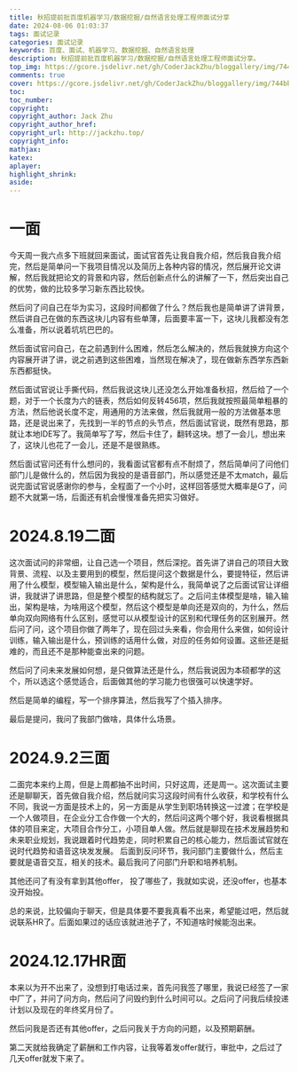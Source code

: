 ```yaml
---
title: 秋招提前批百度机器学习/数据挖掘/自然语言处理工程师面试分享
date: 2024-08-06 01:03:37
tags: 面试记录
categories: 面试记录
keywords: 百度、面试、机器学习、数据挖掘、自然语言处理
description: 秋招提前批百度机器学习/数据挖掘/自然语言处理工程师面试分享。
top_img: https://gcore.jsdelivr.net/gh/CoderJackZhu/bloggallery/img/744bb81c16f19a7793ade4c7a0ddd655.jpeg
comments: true
cover: https://gcore.jsdelivr.net/gh/CoderJackZhu/bloggallery/img/744bb81c16f19a7793ade4c7a0ddd655.jpeg
toc:
toc_number:
copyright:
copyright_author: Jack Zhu
copyright_author_href: 
copyright_url: http://jackzhu.top/
copyright_info: 
mathjax: 
katex: 
aplayer: 
highlight_shrink: 
aside: 
---
```


# 一面

今天周一我六点多下班就回来面试，面试官首先让我自我介绍，然后我自我介绍完，然后是简单问一下我项目情况以及简历上各种内容的情况，然后展开论文讲解，然后我就把论文的背景和内容，然后创新点什么的讲解了一下，然后突出自己的优势，做的比较多学习新东西比较快。

然后问了问自己在华为实习，这段时间都做了什么？然后我也是简单讲了讲背景，然后讲自己在做的东西这块儿内容有些单薄，后面要丰富一下，这块儿我都没有怎么准备，所以说着坑坑巴巴的。

然后面试官问自己，在之前遇到什么困难，然后怎么解决的，然后我就换方向这个内容展开讲了讲，说之前遇到这些困难，当然现在解决了，现在做新东西学东西新东西都挺快。

然后面试官说让手撕代码，然后我说这块儿还没怎么开始准备秋招，然后给了一个题，对于一个长度为六的链表，然后如何反转456项，然后我就按照最简单粗暴的方法，然后他说长度不定，用通用的方法来做，然后我就用一般的方法做基本思路，还是说出来了，先找到一半的节点的头节点，然后面试官说，既然有思路，那就让本地IDE写了。我简单写了写，然后卡住了，翻转这块。想了一会儿，想出来了，这块儿也花了一会儿，还是不是很熟练。

然后面试官问还有什么想问的，我看面试官都有点不耐烦了，然后简单问了问他们部门儿是做什么的，然后因为我投的是语音部门，所以感觉还是不太match，最后说完面试官说感谢你的参与，全程面了一个小时，这样回答感觉大概率是G了，问题不大就第一场，后面还有机会慢慢准备先把实习做好。

# 2024.8.19二面

这次面试问的非常细，让自己选一个项目，然后深挖。首先讲了讲自己的项目大致背景、流程、以及主要用到的模型，然后提问这个数据是什么，要提特征，然后讲用了什么模型，模型输入输出是什么，架构是什么，我简单说了之后面试官让详细讲，我就讲了讲思路，但是整个模型的结构就忘了。之后问主体模型是啥，输入输出，架构是啥，为啥用这个模型，然后这个模型是单向还是双向的，为什么，然后单向双向网络有什么区别，感觉可以从模型设计的区别和代理任务的区别展开。然后问了问，这个项目你做了两年了，现在回过头来看，你会用什么来做，如何设计训练，输入输出是什么，预训练的话用什么做，对应的任务如何设置。这些还是挺难的，而且还不是那种能查出来的问题。

然后问了问未来发展如何想，是只做算法还是什么，然后我说因为本硕都学的这个，所以选这个感觉适合，后面做其他的学习能力也很强可以快速学好。


然后是简单的编程，写一个排序算法，然后我写了个插入排序。

最后是提问，我问了我部门做啥，具体什么场景。

# 2024.9.2三面

二面完本来约上周，但是上周都抽不出时间，只好这周，还是周一。这次面试主要还是聊聊天，首先做自我介绍，然后就问实习这段时间有什么收获，和学校有什么不同，我说一方面是技术上的，另一方面是从学生到职场转换这一过渡；在学校是一个人做项目，在企业分工合作做一个大的，然后问这两个哪个好，我说看根据具体的项目来定，大项目合作分工，小项目单人做。然后就是聊现在技术发展趋势和未来职业规划，我说跟着时代趋势走，同时积累自己的核心能力，然后面试官就在说时代趋势和语音这块发发展。
后面到反问环节，我问部门主要做什么，然后主要就是语音交互，相关的技术。最后我问了问部门升职和培养机制。

其他还问了有没有拿到其他offer， 投了哪些了，我就如实说，还没offer，也基本没开始投。

总的来说，比较偏向于聊天，但是具体要不要我真看不出来，希望能过吧，然后就说联系HR了。后面如果过的话应该就进池子了，不知道啥时候能泡出来。

# 2024.12.17HR面

本来以为开不出来了，没想到打电话过来，首先问我签了哪里，我说已经签了一家中厂了，并问了问方向，然后问了问毁约到什么时间可以。之后问了问我后续投递计划以及现在的年终奖月份了。 

然后问我是否还有其他offer，之后问我关于方向的问题，以及预期薪酬。

第二天就给我确定了薪酬和工作内容，让我等着发offer就行，审批中，之后过了几天offer就发下来了。